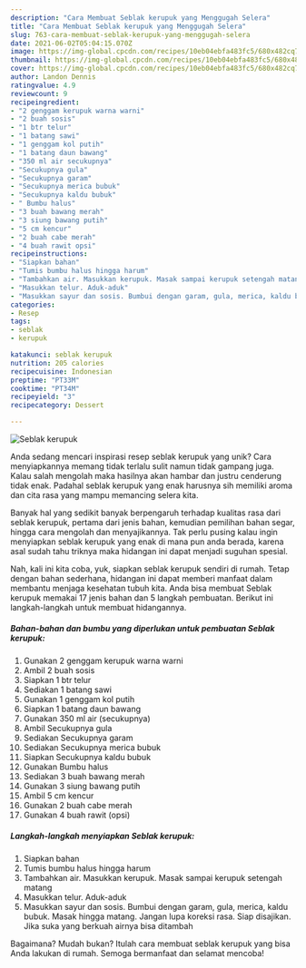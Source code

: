 ```yaml
---
description: "Cara Membuat Seblak kerupuk yang Menggugah Selera"
title: "Cara Membuat Seblak kerupuk yang Menggugah Selera"
slug: 763-cara-membuat-seblak-kerupuk-yang-menggugah-selera
date: 2021-06-02T05:04:15.070Z
image: https://img-global.cpcdn.com/recipes/10eb04ebfa483fc5/680x482cq70/seblak-kerupuk-foto-resep-utama.jpg
thumbnail: https://img-global.cpcdn.com/recipes/10eb04ebfa483fc5/680x482cq70/seblak-kerupuk-foto-resep-utama.jpg
cover: https://img-global.cpcdn.com/recipes/10eb04ebfa483fc5/680x482cq70/seblak-kerupuk-foto-resep-utama.jpg
author: Landon Dennis
ratingvalue: 4.9
reviewcount: 9
recipeingredient:
- "2 genggam kerupuk warna warni"
- "2 buah sosis"
- "1 btr telur"
- "1 batang sawi"
- "1 genggam kol putih"
- "1 batang daun bawang"
- "350 ml air secukupnya"
- "Secukupnya gula"
- "Secukupnya garam"
- "Secukupnya merica bubuk"
- "Secukupnya kaldu bubuk"
- " Bumbu halus"
- "3 buah bawang merah"
- "3 siung bawang putih"
- "5 cm kencur"
- "2 buah cabe merah"
- "4 buah rawit opsi"
recipeinstructions:
- "Siapkan bahan"
- "Tumis bumbu halus hingga harum"
- "Tambahkan air. Masukkan kerupuk. Masak sampai kerupuk setengah matang"
- "Masukkan telur. Aduk-aduk"
- "Masukkan sayur dan sosis. Bumbui dengan garam, gula, merica, kaldu bubuk. Masak hingga matang. Jangan lupa koreksi rasa. Siap disajikan. Jika suka yang berkuah airnya bisa ditambah"
categories:
- Resep
tags:
- seblak
- kerupuk

katakunci: seblak kerupuk 
nutrition: 205 calories
recipecuisine: Indonesian
preptime: "PT33M"
cooktime: "PT34M"
recipeyield: "3"
recipecategory: Dessert

---
```



![Seblak kerupuk](https://img-global.cpcdn.com/recipes/10eb04ebfa483fc5/680x482cq70/seblak-kerupuk-foto-resep-utama.jpg)

Anda sedang mencari inspirasi resep seblak kerupuk yang unik? Cara menyiapkannya memang tidak terlalu sulit namun tidak gampang juga. Kalau salah mengolah maka hasilnya akan hambar dan justru cenderung tidak enak. Padahal seblak kerupuk yang enak harusnya sih memiliki aroma dan cita rasa yang mampu memancing selera kita.

Banyak hal yang sedikit banyak berpengaruh terhadap kualitas rasa dari seblak kerupuk, pertama dari jenis bahan, kemudian pemilihan bahan segar, hingga cara mengolah dan menyajikannya. Tak perlu pusing kalau ingin menyiapkan seblak kerupuk yang enak di mana pun anda berada, karena asal sudah tahu triknya maka hidangan ini dapat menjadi suguhan spesial.




Nah, kali ini kita coba, yuk, siapkan seblak kerupuk sendiri di rumah. Tetap dengan bahan sederhana, hidangan ini dapat memberi manfaat dalam membantu menjaga kesehatan tubuh kita. Anda bisa membuat Seblak kerupuk memakai 17 jenis bahan dan 5 langkah pembuatan. Berikut ini langkah-langkah untuk membuat hidangannya.

<!--inarticleads1-->

##### Bahan-bahan dan bumbu yang diperlukan untuk pembuatan Seblak kerupuk:

1. Gunakan 2 genggam kerupuk warna warni
1. Ambil 2 buah sosis
1. Siapkan 1 btr telur
1. Sediakan 1 batang sawi
1. Gunakan 1 genggam kol putih
1. Siapkan 1 batang daun bawang
1. Gunakan 350 ml air (secukupnya)
1. Ambil Secukupnya gula
1. Sediakan Secukupnya garam
1. Sediakan Secukupnya merica bubuk
1. Siapkan Secukupnya kaldu bubuk
1. Gunakan  Bumbu halus
1. Sediakan 3 buah bawang merah
1. Gunakan 3 siung bawang putih
1. Ambil 5 cm kencur
1. Gunakan 2 buah cabe merah
1. Gunakan 4 buah rawit (opsi)




<!--inarticleads2-->

##### Langkah-langkah menyiapkan Seblak kerupuk:

1. Siapkan bahan
1. Tumis bumbu halus hingga harum
1. Tambahkan air. Masukkan kerupuk. Masak sampai kerupuk setengah matang
1. Masukkan telur. Aduk-aduk
1. Masukkan sayur dan sosis. Bumbui dengan garam, gula, merica, kaldu bubuk. Masak hingga matang. Jangan lupa koreksi rasa. Siap disajikan. Jika suka yang berkuah airnya bisa ditambah




Bagaimana? Mudah bukan? Itulah cara membuat seblak kerupuk yang bisa Anda lakukan di rumah. Semoga bermanfaat dan selamat mencoba!
